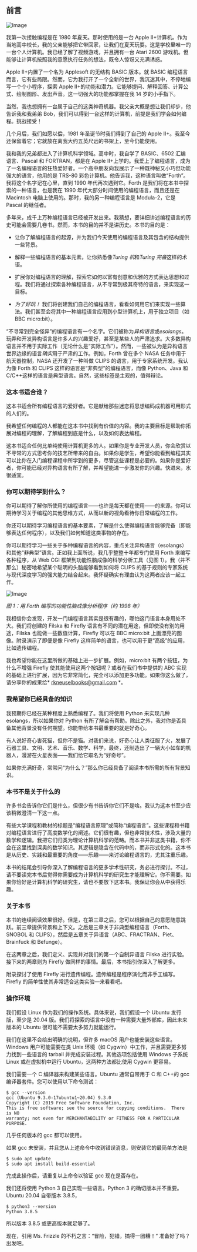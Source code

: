 ## 前言

![Image](img/common01.jpg)

我第一次接触编程是在 1980 年夏天。那时使用的是一台 Apple II+计算机。作为当地高中校长，我的父亲能够把它带回家，让我们在夏天玩耍。这是学校里唯一的一台个人计算机。我已经了解了视频游戏，并且拥有一台 Atari 2600 游戏机。但能够让计算机按照我的意愿执行任务的想法，既令人惊讶又充满诱惑。

Apple II+内置了一个名为 Applesoft 的无结构 BASIC 版本。就 BASIC 编程语言而言，它有些局限。然而，它为我打开了一个全新的世界，我沉迷其中，不停地编写一个个小程序，探索 Apple II+的功能和潜力。它能够提问、解释回答、计算公式、绘制图形、发出声音。这一切强大的功能都掌握在我 14 岁的小手指下。

当然，我也想拥有一台属于自己的这类神奇机器。我父亲大概是想让我们却步，他告诉我和我弟弟 Bob，我们可以得到一台这样的计算机，前提是我们学会如何编程。挑战接受！

几个月后，我们如愿以偿，1981 年圣诞节时我们得到了自己的 Apple II+。我至今还保留着它；它就放在离我大约五英尺远的书架上，至今仍能使用。

我和我的兄弟都进入了计算机科学领域。高中时，我自学了 BASIC、6502 汇编语言、Pascal 和 FORTRAN，都是在 Apple II+上学的。我爱上了编程语言，成为了一名编程语言的狂热爱好者。一个高中朋友向我展示了一种既神秘又小巧但功能强大的语言，他用的是 TRS-80 彩色计算机。他告诉我，这种语言叫做“Forth”。我将这个名字记在心里，直到 1990 年代再次遇到它。Forth 是我们将在本书中探索的一种语言，也是我在 1990 年代大部分时间使用的编程语言，而且还是在 Macintosh 电脑上使用的。那时，我的另一种编程语言是 Modula-2，它是 Pascal 的继任者。

多年来，成千上万种编程语言已经被开发出来。我猜想，要详细讲述编程语言的历史可能会需要几卷书。然而，本书的目的并不是讲历史。本书的目的是：

+   让你了解编程语言的起源，并为我们今天使用的编程语言及其包含的结构提供一些背景。

+   解释一些编程语言的基本元素，让你熟悉像*Turing 机*和*Turing 完备*这样的术语。

+   扩展你对编程语言的理解，探索它如何以富有创意和优雅的方式表达思想和过程。我们将通过探索各种编程语言，从不寻常到极其奇特的语言，来实现这一目标。

+   *为了好玩！* 我们将创建我们自己的编程语言，看看如何用它们来实现一些算法。我们甚至会将其中一种编程语言应用到小型计算机上，用于独立项目（如 BBC micro:bit）。

“不寻常到完全怪异”的编程语言有一个名字。它们被称为*异构语言*或*esolangs*。玩弄和开发异构语言是许多人的兴趣爱好，甚至是某些人的严肃追求。大多数异构语言并不用于实际工作（无论什么是“实际工作”）。然而，一些被认为是异构语言世界边缘的语言*确实*用于严肃的工作。例如，Forth 曾在多个 NASA 任务中用于航天器控制，NASA 还开发了一种叫做 CLIPS 的语言，用于专家系统开发。我认为像 Forth 和 CLIPS 这样的语言是“非典型”的编程语言，而像 Python、Java 和 C/C++这样的语言是典型语言。自然，这些标签是主观的，值得辩论。

### **这本书适合谁？**

这本书适合所有编程语言的爱好者。它是献给那些迷恋将思想编码成机器可用形式的人们的。

我希望任何编程的人都能在这本书中找到有价值的内容。我的主要目标是帮助你拓展对编程的理解，了解编程到底是什么，以及如何表达编程。

这本书适合任何比单纯使用计算机更多的人。如果你是专业开发人员，你会欣赏以不寻常的方式思考你的技艺所带来的自由。如果你是学生，希望你能看到编程其实可以比你在入门编程课程中所学到的更多，尽管这些课程是必要的。如果你是爱好者，你可能已经对异构语言有所了解，并希望能进一步激发你的兴趣。快进来，水很适宜。

### **你可以期待学到什么？**

你可以期待了解你所使用的编程语言——也许是每天都在使用——的来源。你可以期待学习关于编程的其他思维方式，从而以新的视角看待你日常编程的工作。

你还可以期待学习编程语言的基本要素，了解是什么使得编程语言能够完备（即能够表达任何程序），以及我们如何知道这类事物的存在。

你可以期待学习一些关于多种编程语言的内容，重点关注异构语言（esolangs）和其他“非典型”语言。正如我上面所说，我几乎整整十年都专门使用 Forth 来编写各种程序，从 Web CGI 框架到功能性脑成像的科学分析工具（见图 1）。我（并不那么）秘密地希望某个聪明的头脑能够看到如何将 CLIPS 的基于规则的专家系统与现代深度学习的强大能力结合起来。我怀疑确实有理由认为这两者应该一起工作。

![Image](img/00fig01.jpg)

*图 1：用 Forth 编写的功能性脑成像分析程序（约 1998 年）*

我相信你会发现，开发一门编程语言其实是很有趣的，哪怕这门语言本身用处不大。我们将创建的 Filska 和 Firefly 语言有不同的潜在用途，但即使没有别的用途，Filska 也能做一些数值计算，Firefly 可以在 BBC micro:bit 上画漂亮的图像。附录演示了即便是像 Firefly 这样简单的语言，也可以用于更“高级”的应用，比如遗传编程。

我也希望你能在这里所做的基础上进一步扩展。例如，micro:bit 有两个按钮，为什么不增强 Firefly 使其能使用这两个按钮呢？或者在我们书中提供的 ABC 实现的基础上进行扩展，因为它非常简化，完全可以添加更多功能。如果你这么做了，请分享你的成果给* rkneuselbooks@gmail.com *。

### **我希望你已经具备的知识**

我预期你已经在某种程度上熟悉编程了。我们将使用 Python 来实现几种 esolangs，所以如果你对 Python 有所了解会有帮助。除此之外，我对你是否具备其他背景没有任何期望。你能带给本书最重要的就是好奇心。

有人说好奇心害死猫，但你不是猫。对我们来说，好奇心让人类征服了火，发展了石器工具、文明、艺术、音乐、数学、科学，最终，还制造出了一辆大小如车的机器人，漫游在火星表面——我们给它取名为“好奇号”。

如果你充满好奇，常常问“为什么？”那么你已经具备了阅读本书所需的所有背景知识。

### **本书不是关于什么的**

许多书会告诉你它们是什么，但很少有书告诉你它们不是啥。我认为这本书至少应该稍微澄清一下这一点。

有些大学课程和教材的标题是“编程语言原理”或简称“编程语言”。这些课程和书籍对编程语言进行了高度数学化的阐述。它们很有趣，但也非常技术性，涉及大量的数学和逻辑。我把它们归类为理论计算机科学的范畴。而本书并非这类书籍，你不会在这里找到深奥的数学知识。其逻辑是隐含在代码中的，而非形式化的。这本书是从历史、实践和最重要的角度——乐趣——来讨论编程语言的，尤其注重乐趣。

本书的结尾会引导你深入了解编程语言的更多学术性研究，务必进行探讨。不过，请不要读完本书后觉得你需要成为计算机科学的研究生才能理解它。你不需要。如果你恰好是计算机科学的研究生，请也不要放下这本书。我保证你会从中获得乐趣。

### **关于本书**

本书的连续阅读效果很好。但是，在第三章之后，您可以根据自己的意愿随意跳跃。前三章提供背景和上下文。之后是三章关于非典型编程语言（Forth、SNOBOL 和 CLIPS），然后是五章关于异语言（ABC、FRACTRAN、Piet、Brainfuck 和 Befunge）。

在这两章之后，我们定义、实现并对我们的第一个自制异语言 Filska 进行实验。接下来的两章则为 Firefly 做同样的事情。最后，本书指引你深入了解更多。

附录探讨了使用 Firefly 进行遗传编程。遗传编程是程序演化而非手工编写。Firefly 的简单性使其非常适合这类实验—来看看吧。

### **操作环境**

我们假设 Linux 作为我们的操作系统。具体来说，我们假设一个 Ubuntu 发行版，至少是 20.04 版。我们将探索的语言中没有一种需要大量外部库，因此未来版本的 Ubuntu 很可能不需要太多努力就能运行。

我们在这里不会给出明确的说明，但许多 macOS 用户也能安装这些语言。Windows 用户可能需要在类 Unix 环境（如 Cygwin）中工作，并且需要更多努力找到一些语言的 tarball 并完成安装过程。其他选项包括使用 Windows 子系统 Linux 或在虚拟机中运行 Ubuntu，这两种方法都比使用 Cygwin 更容易。

我们需要一个 C 编译器来构建某些语言。Ubuntu 通常自带用于 C 和 C++的 gcc 编译器套件。您可以使用以下命令测试：

```
$ gcc --version
gcc (Ubuntu 9.3.0-17ubuntu1~20.04) 9.3.0
Copyright (C) 2019 Free Software Foundation, Inc.
This is free software; see the source for copying conditions.  There is NO
warranty; not even for MERCHANTABILITY or FITNESS FOR A PARTICULAR PURPOSE.
```

几乎任何版本的 gcc 都可以使用。

如果 gcc 未安装，并且您从上述命令中收到错误消息，则安装它的最简单方法是

```
$ sudo apt update
$ sudo apt install build-essential
```

完成此操作后，请重复以上命令以验证 gcc 现在是否存在。

我们还将使用 Python 3 自己实现一些语言。Python 3 的确切版本并不重要。Ubuntu 20.04 自带版本 3.8.5，

```
$ python3 --version
Python 3.8.5
```

所以版本 3.8.5 或更高版本就足够了。

现在，引用 Ms. Frizzle 的不朽之言：“冒险，犯错，搞得一团糟！” 准备好了吗？出发吧。
